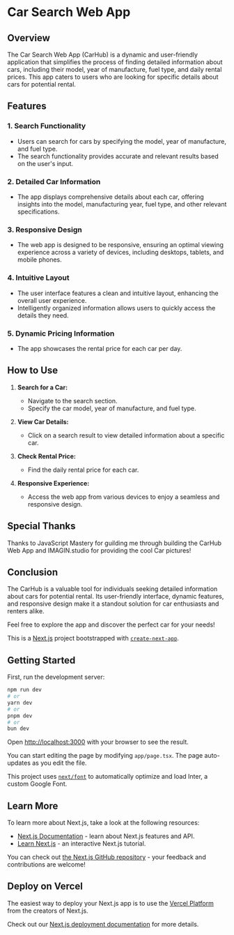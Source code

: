 # Car Search Web App

## Overview

The Car Search Web App (CarHub) is a dynamic and user-friendly application that simplifies the process of finding detailed information about cars, including their model, year of manufacture, fuel type, and daily rental prices. This app caters to users who are looking for specific details about cars for potential rental.

## Features

### 1. **Search Functionality**

- Users can search for cars by specifying the model, year of manufacture, and fuel type.
- The search functionality provides accurate and relevant results based on the user's input.

### 2. **Detailed Car Information**

- The app displays comprehensive details about each car, offering insights into the model, manufacturing year, fuel type, and other relevant specifications.

### 3. **Responsive Design**

- The web app is designed to be responsive, ensuring an optimal viewing experience across a variety of devices, including desktops, tablets, and mobile phones.

### 4. **Intuitive Layout**

- The user interface features a clean and intuitive layout, enhancing the overall user experience.
- Intelligently organized information allows users to quickly access the details they need.

### 5. **Dynamic Pricing Information**

- The app showcases the rental price for each car per day.

## How to Use

1. **Search for a Car:**

   - Navigate to the search section.
   - Specify the car model, year of manufacture, and fuel type.

2. **View Car Details:**

   - Click on a search result to view detailed information about a specific car.

3. **Check Rental Price:**

   - Find the daily rental price for each car.

4. **Responsive Experience:**
   - Access the web app from various devices to enjoy a seamless and responsive design.

## Special Thanks

Thanks to JavaScript Mastery for guilding me through building the CarHub Web App and IMAGIN.studio for providing the cool Car pictures!

## Conclusion

The CarHub is a valuable tool for individuals seeking detailed information about cars for potential rental. Its user-friendly interface, dynamic features, and responsive design make it a standout solution for car enthusiasts and renters alike.

Feel free to explore the app and discover the perfect car for your needs!

This is a [Next.js](https://nextjs.org/) project bootstrapped with [`create-next-app`](https://github.com/vercel/next.js/tree/canary/packages/create-next-app).

## Getting Started

First, run the development server:

```bash
npm run dev
# or
yarn dev
# or
pnpm dev
# or
bun dev
```

Open [http://localhost:3000](http://localhost:3000) with your browser to see the result.

You can start editing the page by modifying `app/page.tsx`. The page auto-updates as you edit the file.

This project uses [`next/font`](https://nextjs.org/docs/basic-features/font-optimization) to automatically optimize and load Inter, a custom Google Font.

## Learn More

To learn more about Next.js, take a look at the following resources:

- [Next.js Documentation](https://nextjs.org/docs) - learn about Next.js features and API.
- [Learn Next.js](https://nextjs.org/learn) - an interactive Next.js tutorial.

You can check out [the Next.js GitHub repository](https://github.com/vercel/next.js/) - your feedback and contributions are welcome!

## Deploy on Vercel

The easiest way to deploy your Next.js app is to use the [Vercel Platform](https://vercel.com/new?utm_medium=default-template&filter=next.js&utm_source=create-next-app&utm_campaign=create-next-app-readme) from the creators of Next.js.

Check out our [Next.js deployment documentation](https://nextjs.org/docs/deployment) for more details.
